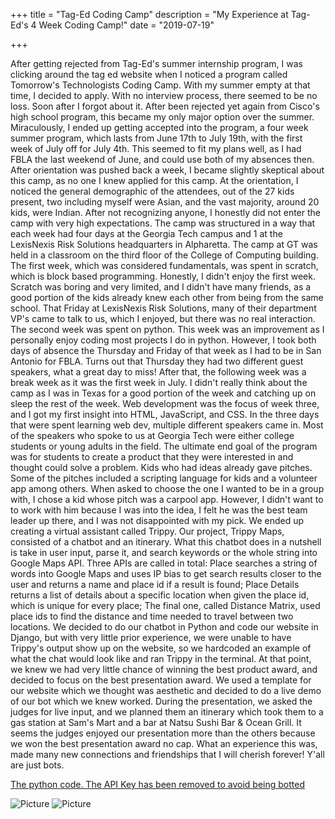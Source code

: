 +++
title = "Tag-Ed Coding Camp"
description = "My Experience at Tag-Ed's 4 Week Coding Camp!"
date = "2019-07-19"

+++

After getting rejected from Tag-Ed's summer internship program, I was clicking around the tag ed website when I noticed a program called Tomorrow's Technologists Coding Camp. With my summer empty at that time, I decided to apply. With no interview process, there seemed to be no loss. Soon after I forgot about it. After been rejected yet again from Cisco's high school program, this became my only major option over the summer. Miraculously, I ended up getting accepted into the program, a four week summer program, which lasts from June 17th to July 19th, with the first week of July off for July 4th. This seemed to fit my plans well, as I had FBLA the last weekend of June, and could use both of my absences then. After orientation was pushed back a week, I became slightly skeptical about this camp, as no one I knew applied for this camp. At the orientation, I noticed the general demographic of the attendees, out of the 27 kids present, two including myself were Asian, and the vast majority, around 20 kids, were Indian. After not recognizing anyone, I honestly did not enter the camp with very high expectations. The camp was structured in a way that each week had four days at the Georgia Tech campus and 1 at the LexisNexis Risk Solutions headquarters in Alpharetta. The camp at GT was held in a classroom on the third floor of the College of Computing building. The first week, which was considered fundamentals, was spent in scratch, which is block based programming. Honestly, I didn't enjoy the first week. Scratch was boring and very limited, and I didn't have many friends, as a good portion of the kids already knew each other from being from the same school. That Friday at LexisNexis Risk Solutions, many of their department VP's came to talk to us, which I enjoyed, but there was no real interaction. The second week was spent on python. This week was an improvement as I personally enjoy coding most projects I do in python. However, I took both days of absence the Thursday and Friday of that week as I had to be in San Antonio for FBLA. Turns out that Thursday they had two different guest speakers, what a great day to miss! After that, the following week was a break week as it was the first week in July. I didn't really think about the camp as I was in Texas for a good portion of the week and catching up on sleep the rest of the week. Web development was the focus of week three, and I got my first insight into HTML, JavaScript, and CSS. In the three days that were spent learning web dev, multiple different speakers came in. Most of the speakers who spoke to us at Georgia Tech were either college students or young adults in the field. The ultimate end goal of the program was for students to create a product that they were interested in and thought could solve a problem. Kids who had ideas already gave pitches. Some of the pitches included a scripting language for kids and a volunteer app among others. When asked to choose the one I wanted to be in a group with, I chose a kid whose pitch was a carpool app. However, I didn't want to to work with him because I was into the idea, I felt he was the best team leader up there, and I was not disappointed with my pick. We ended up creating a virtual assistant called Trippy. Our project, Trippy Maps, consisted of a chatbot and an itinerary. What this chatbot does in a nutshell is take in user input, parse it, and search keywords or the whole string into Google Maps API. Three APIs are called in total: Place searches a string of words into Google Maps and uses IP bias to get search results closer to the user and returns a name and place id if a result is found; Place Details returns a list of details about a specific location when given the place id, which is unique for every place; The final one, called Distance Matrix, used place ids to find the distance and time needed to travel between two locations. We decided to do our chatbot in Python and code our website in Django, but with very little prior experience, we were unable to have Trippy's output show up on the website, so we hardcoded an example of what the chat would look like and ran Trippy in the terminal. At that point, we knew we had very little chance of winning the best product award, and decided to focus on the best presentation award. We used a template for our website which we thought was aesthetic and decided to do a live demo of our bot which we knew worked. During the presentation, we asked the judges for live input, and we planned them an itinerary which took them to a gas station at Sam's Mart and a bar at Natsu Sushi Bar & Ocean Grill. It seems the judges enjoyed our presentation more than the others because we won the best presentation award no cap. What an experience this was, made many new connections and friendships that I will cherish forever! Y'all are just bots.

[The python code. The API Key has been removed to avoid being botted](https://drive.google.com/file/d/1fU4Q8q55fV7AhSkLLvGEiUXoBqxGDmzJ/view?usp=sharing "Virtual Assistant")

![Picture](/Taged.jpg)
![Picture](/Taged2.jpg)